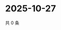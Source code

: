 # 2025-10-27

共 0 条

<!-- BEGIN ZHIHUVIDEO -->
<!-- 最后更新时间 Mon Oct 27 2025 16:16:52 GMT+0800 (China Standard Time) -->

<!-- END ZHIHUVIDEO -->
